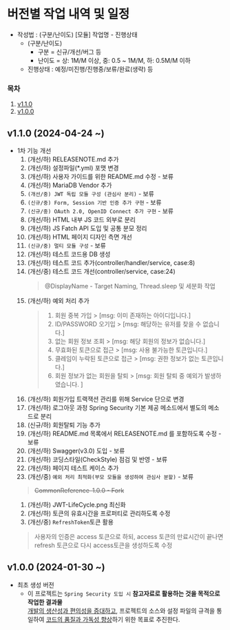 # 버전별 작업 내역 및 일정
- 작성법 : (구분/난이도) [모듈] 작업명 - 진행상태
    - (구분/난이도)
        - 구분 = 신규/개선/버그 등
        - 난이도 = 상: 1M/M 이상, 중: 0.5 ~ 1M/M, 하: 0.5M/M 이하
    - 진행상태 : 예정/미진행/진행중/보류/완료(생략) 등

### 목차
1. [v1.1.0](#-v1.1.0)
1. [v1.0.0](#-v1.0.0)

## v1.1.0 (2024-04-24 ~)
- 1차 기능 개선
  1. (개선/하) RELEASENOTE.md 추가
  1. (개선/하) 설정파일(*.yml) 포맷 변경
  1. (개선/하) 사용자 가이드를 위한 README.md 수정 - 보류
  1. (개선/하) MariaDB Vendor 추가
  1. `(개선/중) JWT 독립 모듈 구성 (관심사 분리)` - 보류
  1. `(신규/중) Form, Session 기반 인증 추가 구현` - 보류
  1. `(신규/중) OAuth 2.0, OpenID Connect 추가 구현` - 보류
  1. (개선/하) HTML 내부 JS 코드 외부로 분리
  1. (개선/하) JS Fatch API 도입 및 공통 분모 정리
  1. (개선/하) HTML 페이지 디자인 측면 개선
  1. `(신규/중) 멀티 모듈 구성` - 보류
  1. (개선/하) 테스트 코드용 DB 생성
  1. (개선/하) 테스트 코드 추가(controller/handler/service, case:8)
  1. (개선/중) 테스트 코드 개선(controller/service, case:24)
     > @DisplayName - Target Naming, Thread.sleep 및 세분화 작업
  1. (개선/하) 예외 처리 추가  
     > 1. 회원 중복 가입 > [msg: 이미 존재하는 아이디입니다.]
     > 2. ID/PASSWORD 오기입 > [msg: 해당하는 유저를 찾을 수 없습니다.]
     > 3. 없는 회원 정보 조회 > [msg: 해당 회원의 정보가 없습니다.]
     > 4. 무효화된 토큰으로 접근 > [msg: 사용 불가능한 토큰입니다.]
     > 5. 클레임이 누락된 토큰으로 접근 > [msg: 권한 정보가 없는 토큰입니다.]
     > 6. 회원 정보가 없는 회원을 탈퇴 > [msg: 회원 탈퇴 중 예외가 발생하였습니다. ]
  1. (개선/하) 회원가입 트랙잭션 관리를 위해 Service 단으로 변경
  1. (개선/하) 로그아웃 과정 Spring Security 기본 제공 메소드에서 별도의 메소드로 분리
  1. (신규/하) 회원탈퇴 기능 추가
  1. (개선/하) README.md 목록에서 RELEASENOTE.md 를 포함하도록 수정 - 보류
  1. (개선/하) Swagger(v3.0) 도입 - 보류
  1. (개선/하) 코딩스타일(CheckStyle) 점검 및 반영 - 보류
  1. (개선/하) 페이지 테스트 케이스 추가
  1. (개선/중) `예외 처리 최적화(부모 모듈을 생성하여 관심사 분할)` - 보류
    > ~~CommonReference-1.0.0 - Fork~~
  1. (개선/하) JWT-LifeCycle.png 최신화
  1. (개선/하) 토큰의 유효시간을 프로퍼티로 관리하도록 수정
  1. (개선/중) `RefreshToken`토큰 활용
    > 사용자의 인증은 access 토큰으로 하되, access 토큰의 만료시간이 끝나면 refresh 토큰으로 다시 access토큰을 생성하도록 수정

## v1.0.0 (2024-01-30 ~)
- 최초 생성 버전
  - 이 프로젝트는 `Spring Security 도입 시` **참고자료로 활용하는 것을 목적으로 작업한 결과물** \
    <u>개발의 생산성과 편의성을 증대하고</u>, 프로젝트의 소스와 설정 파일의 규격을 통일하여 <u>코드의 품질과 가독성 향상</u>하기 위한 목표로 추진한다. 


